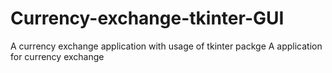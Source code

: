 # Currency-exchange-tkinter-GUI
A currency exchange application with usage of tkinter packge
A application for currency exchange
